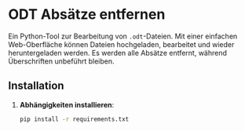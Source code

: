 # ODT Absätze entfernen

Ein Python-Tool zur Bearbeitung von `.odt`-Dateien. Mit einer einfachen Web-Oberfläche können Dateien hochgeladen, bearbeitet und wieder heruntergeladen werden. Es werden alle Absätze entfernt, während Überschriften unbeführt bleiben.

## Installation

1. **Abhängigkeiten installieren**:
   ```bash
   pip install -r requirements.txt

